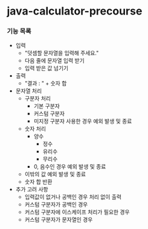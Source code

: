 # java-calculator-precourse

### 기능 목록

* 입력
    * "덧셈할 문자열을 입력해 주세요."
    * 다음 줄에 문자열 입력 받기
    * 입력 받은 값 넘기기
* 출력
    * "결과 : " + 숫자 합
* 문자열 처리
    * 구분자 처리
        * 기본 구분자
        * 커스텀 구분자
        * 미지정 구분자 사용한 경우 예외 발생 및 종료
    * 숫자 처리
        * 양수
            * 정수
            * 유리수
            * 무리수
        * 0, 음수인 경우 예외 발생 및 종료
    * 이밖의 값 예외 발생 및 종료
    * 숫자 합 반환
* 추가 고려 사항
    * 입력값이 없거나 공백인 경우 처리 없이 출력
    * 커스텀 구분자가 공백인 경우
    * 커스텀 구분자에 이스케이프 처리가 필요한 경우
    * 커스텀 구분자가 문자열인 경우